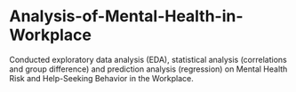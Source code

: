 # Analysis-of-Mental-Health-in-Workplace
Conducted exploratory data analysis (EDA), statistical analysis (correlations and group difference) and prediction analysis (regression) on Mental Health Risk and Help-Seeking Behavior in the Workplace.
